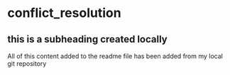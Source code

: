 # conflict_resolution

## this is a subheading created locally

All of this content added to the readme file has been added from my local git repository